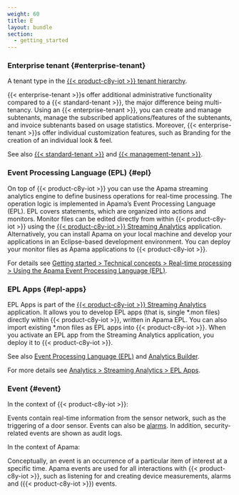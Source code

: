```yaml
---
weight: 60
title: E
layout: bundle
section:
  - getting_started
---
```



### Enterprise tenant {#enterprise-tenant}

A tenant type in the [{{< product-c8y-iot >}} tenant hierarchy](/glossary/t/#tenant-hierarchy).

{{< enterprise-tenant >}}s offer additional administrative functionality compared to a {{< standard-tenant >}}, the major difference being multi-tenancy. Using an {{< enterprise-tenant >}}, you can create and manage subtenants, manage the subscribed applications/features of the subtenants, and invoice subtenants based on usage statistics. Moreover, {{< enterprise-tenant >}}s offer individual customization features, such as Branding for the creation of an individual look & feel.

See also [{{< standard-tenant >}}](/glossary/s/#standard-tenant) and [{{< management-tenant >}}](/glossary/m/#management-tenant).


### Event Processing Language (EPL) {#epl}

On top of {{< product-c8y-iot >}} you can use the Apama streaming analytics engine to define business operations for real-time processing. The operation logic is implemented in Apama’s Event Processing Language (EPL).
EPL covers statements, which are organized into actions and monitors. Monitor files can be edited directly from within {{< product-c8y-iot >}} using the [{{< product-c8y-iot >}} Streaming Analytics](/glossary/c/#streaming-analytics) application. Alternatively, you can install Apama on your local machine and develop your applications in an Eclipse-based development environment. You can deploy your monitor files as Apama applications to {{< product-c8y-iot >}}.

For details see [Getting started > Technical concepts > Real-time processing > Using the Apama Event Processing Language (EPL)](/concepts/realtime/#using-epl).


### EPL Apps {#epl-apps}

EPL Apps is part of the [{{< product-c8y-iot >}} Streaming Analytics](/glossary/c/#streaming-analytics) application. It allows you to develop EPL apps (that is, single \*.mon files) directly within {{< product-c8y-iot >}}, written in Apama EPL. You can also import existing \*.mon files as EPL apps into {{< product-c8y-iot >}}. When you activate an EPL app from the Streaming Analytics application, you deploy it to {{< product-c8y-iot >}}.

See also [Event Processing Language (EPL)](/glossary/e/#epl) and [Analytics Builder](/glossary/a/#analytics-builder).

For more details see [Analytics > Streaming Analytics > EPL Apps](/streaming-analytics/epl-apps).


### Event {#event}

In the context of {{< product-c8y-iot >}}:

Events contain real-time information from the sensor network, such as the triggering of a door sensor. Events can also be [alarms](/glossary/a/#alarm). In addition, security-related events are shown as audit logs.

In the context of Apama:

Conceptually, an event is an occurrence of a particular item of interest at a specific time.
Apama events are used for all interactions with {{< product-c8y-iot >}}, such as listening for and creating device measurements, alarms and ({{< product-c8y-iot >}}) events.
